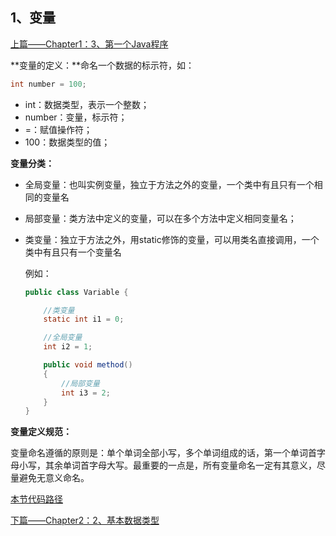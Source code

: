 ## 1、变量

[上篇——Chapter1：3、第一个Java程序](https://github.com/wmhou/java_blog/blob/master/JavaSE/Chapter1%20%E6%A6%82%E8%BF%B0/3%E3%80%81%E7%AC%AC%E4%B8%80%E4%B8%AAJava%E7%A8%8B%E5%BA%8F.md)

**变量的定义：**命名一个数据的标示符，如：

```java
int number = 100;
```

- int：数据类型，表示一个整数；
- number：变量，标示符；
- =：赋值操作符；
- 100：数据类型的值；

**变量分类：**

- 全局变量：也叫实例变量，独立于方法之外的变量，一个类中有且只有一个相同的变量名

- 局部变量：类方法中定义的变量，可以在多个方法中定义相同变量名；

- 类变量：独立于方法之外，用static修饰的变量，可以用类名直接调用，一个类中有且只有一个变量名

  例如：

  ```java
  public class Variable {

      //类变量
      static int i1 = 0;

      //全局变量
      int i2 = 1;

      public void method()
      {
          //局部变量
          int i3 = 2;
      }
  }
  ```


**变量定义规范：**

变量命名遵循的原则是：单个单词全部小写，多个单词组成的话，第一个单词首字母小写，其余单词首字母大写。最重要的一点是，所有变量命名一定有其意义，尽量避免无意义命名。

[本节代码路径](https://github.com/wmhou/java_blog/tree/master/JavaSE/JavaCode/src/com/wmhou/chapter2)

[下篇——Chapter2：2、基本数据类型](2、基本数据类型.md)

